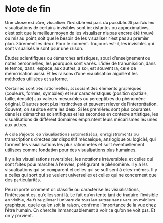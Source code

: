 # Note de fin

Une chose est sûre, visualiser l’invisible est part du possible. Si parfois les visualisations de certains invisibles sont inexistantes ou approximatives, c’est soit que le meilleur moyen de les visualiser n’a pas encore été trouvé ou mis au point, soit que le besoin de les visualiser n’est pas au premier plan. Sûrement les deux. Pour le moment. Toujours est-il, les invisibles qui sont visualisés le sont pour une raison.

Études scientifiques ou démarches artistiques, souci d’enseignement ou notes personnelles, les pourquois sont variés. L’idée de transmission, dans le temps, dans l’espace, aux autres, à soi, est souvent là, celle de mémorisation aussi. Et les raisons d’une visualisation aiguillent les méthodes utilisées et sa forme.

Certaines sont très rationnelles, associant des éléments graphiques (couleurs, formes, symboles) et leur caractéristiques (position spatiale, taille, densité) aux valeurs mesurables ou perceptibles du phénomène original. D’autres sont plus instinctives et peuvent relever de l’interprétation. Souvent, on se situe entre les deux. Si les premières sont plus courantes dans les démarches scientifiques et les secondes en contexte artistique, les visualisations de différent domaines empruntent leurs mécanismes les unes aux autres.

À cela s’ajoute les visualisations automatisées, enregistrements ou transcriptions directes par dispositif mécanique, analogique ou logiciel, qui forment les visualisations les plus rationnelles et sont éventuellement utilisées comme fondation pour des visualisations plus humaines.

Il y a les visualisations réversibles, les notations irréversibles, et celles qui sont faites pour marcher à l’envers, préfigurant le phénomène. Il y a les visualisations qui se comparent et celles qui se  suffisent à elles-mêmes. Il y a celles qui sont qui se veulent universelles et celles qui ne concernent que des particularités.

Peu importe comment on classifie ou caractérise les visualisations, l’intéressant est qu’elles sont là. Le fait qu’on tente tant de traduire l’invisible en visible, de faire glisser l’univers de tous les autres sens vers un médium graphique, quelle qu’en soit la raison, confirme l’importance de la vue chez l’être humain. On cherche immanquablement à voir ce qu’on ne voit pas. Et on y parvient.
